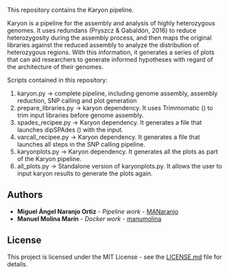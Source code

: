 This repository contains the Karyon pipeline.

Karyon is a pipeline for the assembly and analysis of highly heterozygous genomes. It uses redundans (Pryszcz & Gabaldón, 2016) to reduce heterozygosity during the assembly process, and then maps the original libraries against the reduced assembly to analyze the distribution of heterozygous regions. With this information, it generates a series of plots that can aid researchers to generate informed hypotheses with regard of the architecture of their genomes.

Scripts contained in this repository:
1) karyon.py -> complete pipeline, including genome assembly, assembly reduction, SNP calling and plot generation
2) prepare_libraries.py -> karyon dependency. It uses Trimmomatic () to trim input libraries before genome assembly.
3) spades_recipee.py -> Karyon dependency. It generates a file that launches dipSPAdes () with the input.
4) varcall_recipee.py -> Karyon dependency. It generates a file that launches all steps in the SNP calling pipeline.
5) karyonplots.py -> Karyon dependency. It generates all the plots as part of the Karyon pipeline.
6) all_plots.py -> Standalone version of karyonplots.py. It allows the user to input karyon results to generate the plots again.

## Authors 
* **Miguel Ángel Naranjo Ortiz** - *Pipeline work* - [MANaranjo](https://github.com/MANaranjo)
* **Manuel Molina Marín** - *Docker work* - [manumolina](https://github.com/manumolina)

## License 
This project is licensed under the MIT License - see the [LICENSE.md](LICENSE.md) file for details.